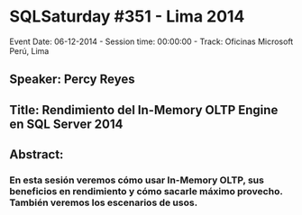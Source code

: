 # SQLSaturday #351 - Lima 2014
Event Date: 06-12-2014 - Session time: 00:00:00 - Track: Oficinas Microsoft Perú, Lima
## Speaker: Percy Reyes
## Title: Rendimiento del In-Memory OLTP Engine en SQL Server 2014
## Abstract:
### En esta sesión veremos cómo usar In-Memory OLTP, sus beneficios en rendimiento y cómo sacarle máximo provecho. También veremos los escenarios de usos.

